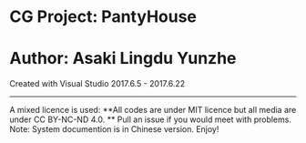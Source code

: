 # CG Project: PantyHouse
# Author: Asaki Lingdu Yunzhe
Created with Visual Studio
2017.6.5 - 2017.6.22
***
A mixed licence is used: **All codes are under MIT licence but all media are under CC BY-NC-ND 4.0. **
Pull an issue if you would meet with problems.
Note: System documention is in Chinese version.
Enjoy!